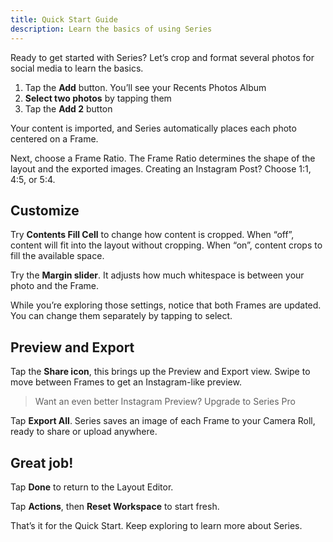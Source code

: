 ```yaml
---
title: Quick Start Guide
description: Learn the basics of using Series
---
```


Ready to get started with Series? Let’s crop and format several photos for social media to learn the basics.

1. Tap the __Add__ button. You’ll see your Recents Photos Album
2. __Select two photos__ by tapping them
3. Tap the __Add 2__ button

Your content is imported, and Series automatically places each photo centered on a Frame. 

Next, choose a Frame Ratio. The Frame Ratio determines the shape of the layout and the exported images. Creating an Instagram Post? Choose 1:1, 4:5, or 5:4.


## Customize

Try __Contents Fill Cell__ to change how content is cropped. When “off”, content will fit into the layout without cropping. When “on”, content crops to fill the available space.

Try the __Margin slider__. It adjusts how much whitespace is between your photo and the Frame.

While you’re exploring those settings, notice that both Frames are updated. You can change them separately by tapping to select.


## Preview and Export

Tap the __Share icon__, this brings up the Preview and Export view. Swipe to move between Frames to get an Instagram-like preview. 

> Want an even better Instagram Preview? Upgrade to Series Pro

Tap __Export All__. Series saves an image of each Frame to your Camera Roll, ready to share or upload anywhere.


## Great job! 

Tap __Done__ to return to the Layout Editor. 

Tap __Actions__, then __Reset Workspace__ to start fresh. 

That’s it for the Quick Start. Keep exploring to learn more about Series.
